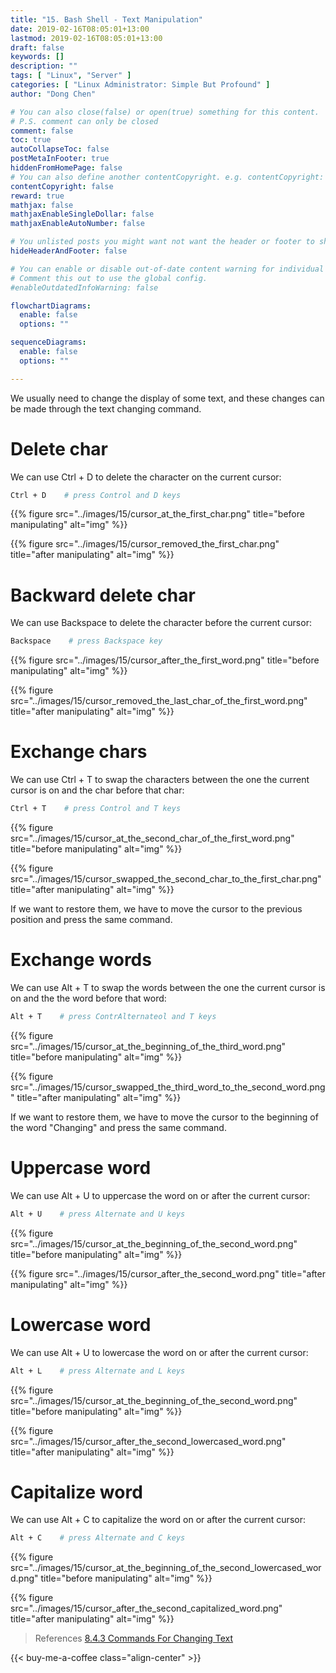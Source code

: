 ```yaml
---
title: "15. Bash Shell - Text Manipulation"
date: 2019-02-16T08:05:01+13:00
lastmod: 2019-02-16T08:05:01+13:00
draft: false
keywords: []
description: ""
tags: [ "Linux", "Server" ]
categories: [ "Linux Administrator: Simple But Profound" ]
author: "Dong Chen"

# You can also close(false) or open(true) something for this content.
# P.S. comment can only be closed
comment: false
toc: true
autoCollapseToc: false
postMetaInFooter: true
hiddenFromHomePage: false
# You can also define another contentCopyright. e.g. contentCopyright: "This is another copyright."
contentCopyright: false
reward: true
mathjax: false
mathjaxEnableSingleDollar: false
mathjaxEnableAutoNumber: false

# You unlisted posts you might want not want the header or footer to show
hideHeaderAndFooter: false

# You can enable or disable out-of-date content warning for individual post.
# Comment this out to use the global config.
#enableOutdatedInfoWarning: false

flowchartDiagrams:
  enable: false
  options: ""

sequenceDiagrams: 
  enable: false
  options: ""

---
```


<!--more-->

We usually need to change the display of some text, and these changes can be made through the text changing command.

# Delete char

We can use Ctrl + D to delete the character on the current cursor:

```bash
Ctrl + D    # press Control and D keys
```

{{% figure src="../images/15/cursor_at_the_first_char.png" title="before manipulating" alt="img" %}}

{{% figure src="../images/15/cursor_removed_the_first_char.png" title="after manipulating" alt="img" %}}

# Backward delete char

We can use Backspace to delete the character before the current cursor:

```bash
Backspace    # press Backspace key
```

{{% figure src="../images/15/cursor_after_the_first_word.png" title="before manipulating" alt="img" %}}

{{% figure src="../images/15/cursor_removed_the_last_char_of_the_first_word.png" title="after manipulating" alt="img" %}}

# Exchange chars

We can use Ctrl + T to swap the characters between the one the current cursor is on and the char before that char:

```bash
Ctrl + T    # press Control and T keys
```

{{% figure src="../images/15/cursor_at_the_second_char_of_the_first_word.png" title="before manipulating" alt="img" %}}

{{% figure src="../images/15/cursor_swapped_the_second_char_to_the_first_char.png" title="after manipulating" alt="img" %}}

If we want to restore them, we have to move the cursor to the previous position and press the same command.

# Exchange words

We can use Alt + T to swap the words between the one the current cursor is on and the the word before that word:

```bash
Alt + T    # press ContrAlternateol and T keys
```

{{% figure src="../images/15/cursor_at_the_beginning_of_the_third_word.png" title="before manipulating" alt="img" %}}

{{% figure src="../images/15/cursor_swapped_the_third_word_to_the_second_word.png" title="after manipulating" alt="img" %}}

If we want to restore them, we have to move the cursor to the beginning of the word "Changing" and press the same command.

# Uppercase word

We can use Alt + U to uppercase the word on or after the current cursor:

```bash
Alt + U    # press Alternate and U keys
```

{{% figure src="../images/15/cursor_at_the_beginning_of_the_second_word.png" title="before manipulating" alt="img" %}}

{{% figure src="../images/15/cursor_after_the_second_word.png" title="after manipulating" alt="img" %}}

# Lowercase word

We can use Alt + U to lowercase the word on or after the current cursor:

```bash
Alt + L    # press Alternate and L keys
```

{{% figure src="../images/15/cursor_at_the_beginning_of_the_second_word.png" title="before manipulating" alt="img" %}}

{{% figure src="../images/15/cursor_after_the_second_lowercased_word.png" title="after manipulating" alt="img" %}}

# Capitalize word

We can use Alt + C to capitalize the word on or after the current cursor:

```bash
Alt + C    # press Alternate and C keys
```

{{% figure src="../images/15/cursor_at_the_beginning_of_the_second_lowercased_word.png" title="before manipulating" alt="img" %}}

{{% figure src="../images/15/cursor_after_the_second_capitalized_word.png" title="after manipulating" alt="img" %}}

> References
> [8.4.3 Commands For Changing Text](https://www.gnu.org/software/bash/manual/html_node/Commands-For-Text.html#Commands-For-Text)

<!-- Buy Me a Coffee Button -->
{{< buy-me-a-coffee class="align-center" >}}
